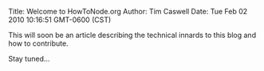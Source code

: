 Title: Welcome to HowToNode.org
Author: Tim Caswell
Date: Tue Feb 02 2010 10:16:51 GMT-0600 (CST)

This will soon be an article describing the technical innards to this blog and how to contribute.

Stay tuned...